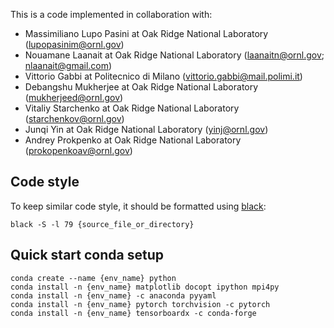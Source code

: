 This is a code implemented in collaboration with:

- Massimiliano Lupo Pasini at Oak Ridge National Laboratory (lupopasinim@ornl.gov)
- Nouamane Laanait at Oak Ridge National Laboratory (laanaitn@ornl.gov; nlaanait@gmail.com)
- Vittorio Gabbi at Politecnico di Milano (vittorio.gabbi@mail.polimi.it)
- Debangshu Mukherjee at Oak Ridge National Laboratory (mukherjeed@ornl.gov)
- Vitaliy Starchenko at Oak Ridge National Laboratory (starchenkov@ornl.gov)
- Junqi Yin at Oak Ridge National Laboratory (yinj@ornl.gov)
- Andrey Prokpenko at Oak Ridge National Laboratory (prokopenkoav@ornl.gov)

## Code style

To keep similar code style, it should be formatted using [black](https://github.com/psf/black):

```
black -S -l 79 {source_file_or_directory}
```

## Quick start conda setup
```
conda create --name {env_name} python
conda install -n {env_name} matplotlib docopt ipython mpi4py
conda install -n {env_name} -c anaconda pyyaml
conda install -n {env_name} pytorch torchvision -c pytorch
conda install -n {env_name} tensorboardx -c conda-forge
```
